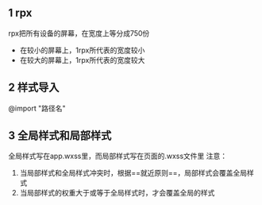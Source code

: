 ## 1 rpx
rpx把所有设备的屏幕，在宽度上等分成750份
- 在较小的屏幕上，1rpx所代表的宽度较小
- 在较大的屏幕上，1rpx所代表的宽度较大

## 2 样式导入
@import "路径名"

## 3 全局样式和局部样式
全局样式写在app.wxss里，而局部样式写在页面的.wxss文件里
注意：
1. 当局部样式和全局样式冲突时，根据==就近原则==，局部样式会覆盖全局样式
2. 当局部样式的权重大于或等于全局样式时，才会覆盖全局的样式